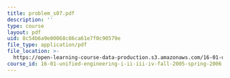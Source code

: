 ```yaml
---
title: problem_s07.pdf
description: ''
type: course
layout: pdf
uid: 8c54b6a9e00068c86ca61e7f0c90579e
file_type: application/pdf
file_location: >-
  https://open-learning-course-data-production.s3.amazonaws.com/16-01-unified-engineering-i-ii-iii-iv-fall-2005-spring-2006/8c54b6a9e00068c86ca61e7f0c90579e_problem_s07.pdf
course_id: 16-01-unified-engineering-i-ii-iii-iv-fall-2005-spring-2006
---
```

